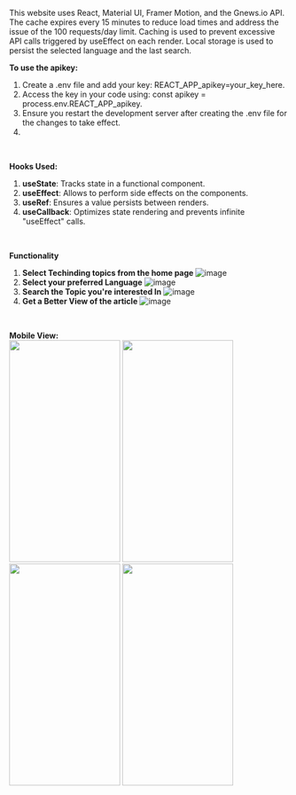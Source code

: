 This website uses React, Material UI, Framer Motion, and the Gnews.io API. 
</br> 
The cache expires every 15 minutes to reduce load times and address the issue of the 100 requests/day limit. Caching is used to prevent excessive API calls triggered by useEffect on each render. Local storage is used to persist the selected language and the last search.
</br>

**To use the apikey:**
1. Create a .env file and add your key: REACT_APP_apikey=your_key_here.
2. Access the key in your code using: const apikey = process.env.REACT_APP_apikey.
3. Ensure you restart the development server after creating the .env file for the changes to take effect.
4. 
</br>

**Hooks Used:** 
1. **useState**: Tracks state in a functional component.
2. **useEffect**: Allows to perform side effects on the components.
3. **useRef**: Ensures a value persists between renders.
4. **useCallback**: Optimizes state rendering and prevents infinite "useEffect" calls.
</br>

**Functionality**
1. **Select Techinding topics from the home page**
   ![image](https://github.com/user-attachments/assets/32c3a388-0789-492e-9ef0-4469c7d1eb5e)
2. **Select your preferred Language**
   ![image](https://github.com/user-attachments/assets/e138d3a7-c07b-4527-bb29-867f3734c39f)
3. **Search the Topic you're interested In**
   ![image](https://github.com/user-attachments/assets/e7f16d1d-1b06-45b5-8aa2-8cae818dfabf)
4. **Get a Better View of the article**
   ![image](https://github.com/user-attachments/assets/014e4ba7-08d0-4755-86a1-14ce8b45503a)

</br>

**Mobile View:**
</br>
<img src="https://github.com/user-attachments/assets/d9ef06a0-d416-4b70-8f43-87ce22bce4f0" width="200" height="400">
<img src="https://github.com/user-attachments/assets/b0fc2bb3-9f42-44f7-8b3e-54d051647ca8" width="200" height="400">
<img src="https://github.com/user-attachments/assets/82509f8d-c89f-44c4-86c9-4263ee9d1ca5" width="200" height="400">
<img src="https://github.com/user-attachments/assets/5900c638-8f2a-418a-8570-a0b0ee41345a" width="200" height="400">

